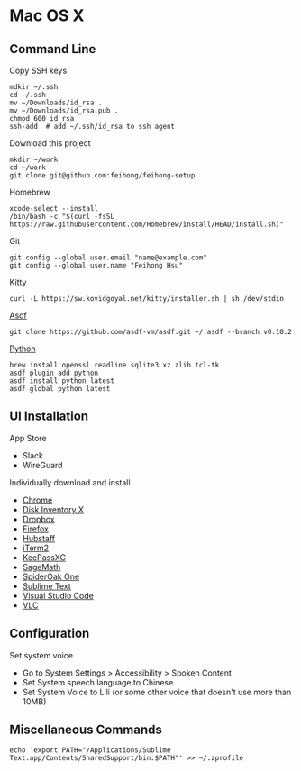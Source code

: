 # Mac OS X

## Command Line

Copy SSH keys

    mdkir ~/.ssh
    cd ~/.ssh
    mv ~/Downloads/id_rsa .
    mv ~/Downloads/id_rsa.pub .
    chmod 600 id_rsa
    ssh-add  # add ~/.ssh/id_rsa to ssh agent

Download this project

    mkdir ~/work
    cd ~/work
    git clone git@github.com:feihong/feihong-setup

Homebrew

    xcode-select --install
    /bin/bash -c "$(curl -fsSL https://raw.githubusercontent.com/Homebrew/install/HEAD/install.sh)"

Git

    git config --global user.email "name@example.com"
    git config --global user.name "Feihong Hsu"

Kitty

    curl -L https://sw.kovidgoyal.net/kitty/installer.sh | sh /dev/stdin

[Asdf](https://asdf-vm.com/guide/getting-started.html#_2-download-asdf)

    git clone https://github.com/asdf-vm/asdf.git ~/.asdf --branch v0.10.2

[Python](https://github.com/asdf-community/asdf-python#use)

    brew install openssl readline sqlite3 xz zlib tcl-tk
    asdf plugin add python
    asdf install python latest
    asdf global python latest

## UI Installation

App Store

- Slack
- WireGuard

Individually download and install

- [Chrome](https://www.google.com/chrome/)
- [Disk Inventory X](http://www.derlien.com/downloads/index.html)
- [Dropbox](https://www.dropbox.com/downloading?os=mac)
- [Firefox](https://www.mozilla.org/en-US/firefox/new/)
- [Hubstaff](https://app.hubstaff.com/download)
- [iTerm2](https://iterm2.com/downloads.html)
- [KeePassXC](https://keepassxc.org/)
- [SageMath](https://github.com/3-manifolds/Sage_macOS/releases)
- [SpiderOak One](https://crossclave.com/opendownload/)
- [Sublime Text](https://www.sublimetext.com/download)
- [Visual Studio Code](https://code.visualstudio.com/download)
- [VLC](https://www.videolan.org/vlc/download-macosx.html)

## Configuration

Set system voice

- Go to System Settings > Accessibility > Spoken Content
- Set System speech language to Chinese
- Set System Voice to Lili (or some other voice that doesn't use more than 10MB)

## Miscellaneous Commands

    echo 'export PATH="/Applications/Sublime Text.app/Contents/SharedSupport/bin:$PATH"' >> ~/.zprofile
